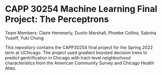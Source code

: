 # CAPP 30254 Machine Learning Final Project: The Perceptrons
Team Members: Claire Hemmerly, Dustin Marshall, Phoebe Collins, Sabrina Yusoff, Yuki Chong

This repository contains the CAPP30254 final project for the Spring 2022 term at UChicago. The project used gradient boosted decision trees to predict gentrification in Chicago with tract-level neighborhood characteristics from the American Community Survey and Chicago Health Atlas.
